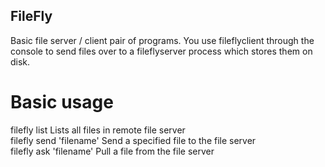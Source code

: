 ## FileFly
  
Basic file server / client pair of programs. You use fileflyclient through the console to send files over to a fileflyserver process which stores them on disk.
  
# Basic usage
  
filefly list  Lists all files in remote file server  
filefly send 'filename'  Send a specified file to the file server    
filefly ask 'filename'  Pull a file from the file server  

